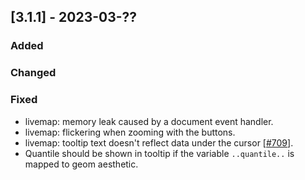 ## [3.1.1] - 2023-03-??

### Added

### Changed

### Fixed
- livemap: memory leak caused by a document event handler.   
- livemap: flickering when zooming with the buttons.   
- livemap: tooltip text doesn't reflect data under the cursor [[#709](https://github.com/JetBrains/lets-plot/issues/709)].
- Quantile should be shown in tooltip if the variable `..quantile..` is mapped to geom aesthetic.